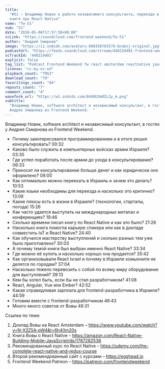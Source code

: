 ```yaml
---
title:
  "#51 – Владимир Новик о работе независимого консультанта, переезде в Израиль и
  книге про React Native"
name: "fw-51"
num: "51"
date: "2018-05-06T17:57:58+00:00"
scLink: "https://soundcloud.com/frontend-weekend/fw-51"
author: "Андрей Смирнов"
image: "https://i1.sndcdn.com/avatars-000358703579-bnobxj-original.jpg"
podcastUrl: "https://feeds.soundcloud.com/stream/440219481-frontend-weekend-fw-51.m4a"
scTrackId: "440219481"
explicit: false
tag_list: "Podcast Frontend Weekend fw react amsterdam reactnative javascript"
license: "cc-by-nc-nd"
playback_count: "7953"
download_count: "79"
favoritings_count: "84"
reposts_count: "7"
comment_count: "4"
waveform_url: "https://w1.sndcdn.com/84U8U3mOIL2y_m.png"
subtitle:
  "Владимир Новик, software architect и независимый консультант, в гостях у
  Андрея Смирнова из Frontend Weekend.  "
---
```


Владимир Новик, software architect и независимый консультант, в гостях у Андрея
Смирнова из Frontend Weekend.

- Почему заинтересовался программированием и в итоге решил консультировать?
  <timecode sec="32">00:32</timecode>
- Каково было служить в компьютерных войсках армии Израиля?
  <timecode sec="215">03:35</timecode>
- Где успел поработать после армии до ухода в консультирование?
  <timecode sec="393">06:33</timecode>
- Приносит ли консультирование больше денег и как юридически оно оформлено?
  <timecode sec="540">09:00</timecode>
- Как оптимально можно переехать в Израиль и зачем это делать?
  <timecode sec="653">10:53</timecode>
- Какие языки необходимы для переезда и насколько это критично?
  <timecode sec="788">13:08</timecode>
- Какие плюсы есть в жизни в Израиле? (технологии, стартапы, погода)
  <timecode sec="926">15:26</timecode>
- Как часто удается выступать на международных митапах и конференциях?
  <timecode sec="1186">19:46</timecode>
- Сколько времени писал книгу по React Native и как это было?
  <timecode sec="1288">21:28</timecode>
- Насколько книга помогла карьере спикера или как в докладе совместить IoT и
  React Native? <timecode sec="1480">24:40</timecode>
- Как обучался мастерству выступлений и сколько разных тем уже было
  приготовлено? <timecode sec="1803">30:03</timecode>
- А почему темой книги был выбран именно React Native?
  <timecode sec="2014">33:34</timecode>
- Где можно её купить и насколько хорошо она продается?
  <timecode sec="2142">35:42</timecode>
- Как организовывали React Israel и почему в Израиле комьюнити не делятся по
  городам? <timecode sec="2224">37:04</timecode>
- Насколько тяжело перевозить с собой по всему миру оборудование для
  выступлений? <timecode sec="2353">39:13</timecode>
- Кем бы хотел быть, если бы не стал разработчиком?
  <timecode sec="2468">41:08</timecode>
- React, Angular, Vue или Ember? <timecode sec="2572">42:52</timecode>
- Какая справедливая зарплата для frontend-разработчика в Израиле?
  <timecode sec="2699">44:59</timecode>
- Готовим вместе с frontend-разработчиком <timecode sec="2803">46:43</timecode>
- Много-много советов от Вовы <timecode sec="2911">48:31</timecode>

Ссылки по теме:

1. Доклад Вовы на React Amsterdam –
   <https://www.youtube.com/watch?v=N-X3Z5A-pW4&t=6h40m20s>
2. Книга Вовы о React Native –
   <https://amazon.com/React-Native-Building-Mobile-JavaScript/dp/1787282538>
3. Рекомендованный курс по React Native –
   <https://udemy.com/the-complete-react-native-and-redux-course>
4. Второй рекомендованный сайт с курсами – <https://egghead.io>
5. Frontend Weekend Patreon – <https://patreon.com/frontendweekend>
